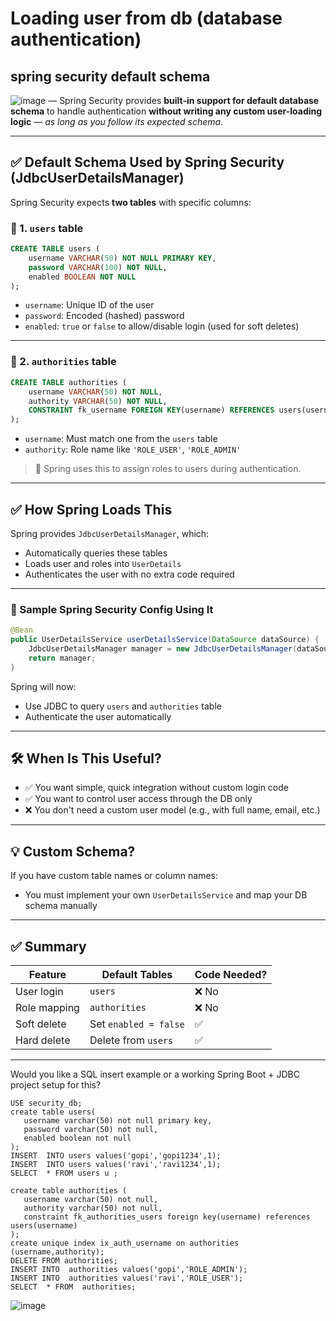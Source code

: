 Loading user from db (database authentication)
=============================================
spring security default schema
---------------------------------
 ![image](https://github.com/user-attachments/assets/0f19f5e1-c54e-4897-bd1e-4ff66570620c) — Spring Security provides **built-in support for default database schema** to handle authentication **without writing any custom user-loading logic** — *as long as you follow its expected schema*.

---

## ✅ Default Schema Used by Spring Security (JdbcUserDetailsManager)

Spring Security expects **two tables** with specific columns:

### 🔹 1. `users` table

```sql
CREATE TABLE users (
    username VARCHAR(50) NOT NULL PRIMARY KEY,
    password VARCHAR(100) NOT NULL,
    enabled BOOLEAN NOT NULL
);
```

* `username`: Unique ID of the user
* `password`: Encoded (hashed) password
* `enabled`: `true` or `false` to allow/disable login (used for soft deletes)

---

### 🔹 2. `authorities` table

```sql
CREATE TABLE authorities (
    username VARCHAR(50) NOT NULL,
    authority VARCHAR(50) NOT NULL,
    CONSTRAINT fk_username FOREIGN KEY(username) REFERENCES users(username)
);
```

* `username`: Must match one from the `users` table
* `authority`: Role name like `'ROLE_USER'`, `'ROLE_ADMIN'`

> 🔐 Spring uses this to assign roles to users during authentication.

---

## ✅ How Spring Loads This

Spring provides `JdbcUserDetailsManager`, which:

* Automatically queries these tables
* Loads user and roles into `UserDetails`
* Authenticates the user with no extra code required

---

### 🔧 Sample Spring Security Config Using It

```java
@Bean
public UserDetailsService userDetailsService(DataSource dataSource) {
    JdbcUserDetailsManager manager = new JdbcUserDetailsManager(dataSource);
    return manager;
}
```

Spring will now:

* Use JDBC to query `users` and `authorities` table
* Authenticate the user automatically

---

## 🛠️ When Is This Useful?

* ✅ You want simple, quick integration without custom login code
* ✅ You want to control user access through the DB only
* ❌ You don't need a custom user model (e.g., with full name, email, etc.)

---

## 💡 Custom Schema?

If you have custom table names or column names:

* You must implement your own `UserDetailsService` and map your DB schema manually

---

## ✅ Summary

| Feature      | Default Tables        | Code Needed? |
| ------------ | --------------------- | ------------ |
| User login   | `users`               | ❌ No         |
| Role mapping | `authorities`         | ❌ No         |
| Soft delete  | Set `enabled = false` | ✅            |
| Hard delete  | Delete from `users`   | ✅            |

---

Would you like a SQL insert example or a working Spring Boot + JDBC project setup for this?

 
 ```mysql
USE security_db;
create table users(
	username varchar(50) not null primary key,
	password varchar(50) not null,
	enabled boolean not null
);
INSERT  INTO users values('gopi','gopi1234',1);
INSERT  INTO users values('ravi','ravi1234',1);
SELECT  * FROM users u ;

create table authorities (
	username varchar(50) not null,
	authority varchar(50) not null,
	constraint fk_authorities_users foreign key(username) references users(username)
);
create unique index ix_auth_username on authorities (username,authority);
DELETE FROM authorities;
INSERT INTO  authorities values('gopi','ROLE_ADMIN');
INSERT INTO  authorities values('ravi','ROLE_USER');
SELECT  * FROM  authorities;
```
![image](https://github.com/user-attachments/assets/0b0a381e-6e94-4524-88e9-ac34715d43ca)

